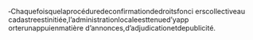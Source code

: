 ‐Chaquefoisquelaprocéduredeconfirmationdedroitsfonci erscollectiveau cadastreestinitiée,l’administrationlocaleesttenued’yapp orterunappuienmatière d’annonces,d’adjudicationetdepublicité.